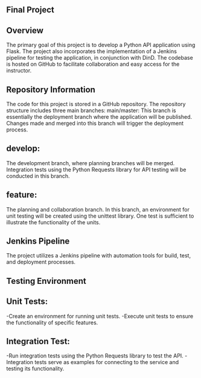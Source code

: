 ## Final Project 

## Overview

The primary goal of this project is to develop a Python API application using Flask. The project also incorporates the implementation of a Jenkins pipeline for testing the application, in conjunction with DinD. The codebase is hosted on GitHub to facilitate collaboration and easy access for the instructor.

## Repository Information
The code for this project is stored in a GitHub repository. The repository structure includes three main branches:
main/master: This branch is essentially the deployment branch where the application will be published. Changes made and merged into this branch will trigger the deployment process.

## develop:
The development branch, where planning branches will be merged. Integration tests using the Python Requests library for API testing will be conducted in this branch.

## feature:
The planning and collaboration branch. In this branch, an environment for unit testing will be created using the unittest library. One test is sufficient to illustrate the functionality of the units.

## Jenkins Pipeline

The project utilizes a Jenkins pipeline with automation tools for build, test, and deployment processes.

## Testing Environment

## Unit Tests:  
-Create an environment for running unit tests.
-Execute unit tests to ensure the functionality of specific features.

## Integration Test: 
-Run integration tests using the Python Requests library to test the API.
-Integration tests serve as examples for connecting to the service and testing its functionality.
